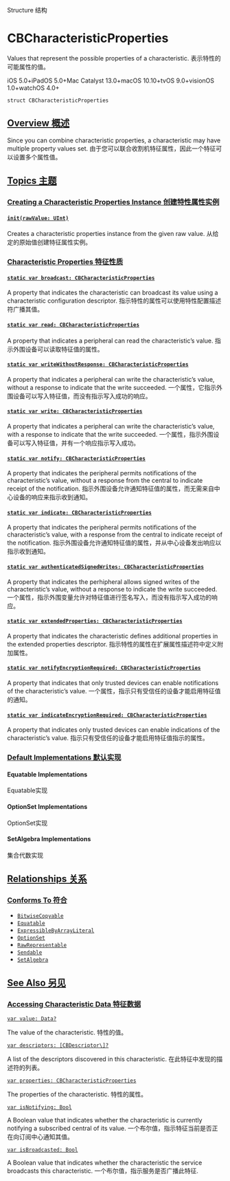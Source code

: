 Structure 结构

# CBCharacteristicProperties 

Values that represent the possible properties of a characteristic.
表示特性的可能属性的值。

iOS 5.0+iPadOS 5.0+Mac Catalyst 13.0+macOS 10.10+tvOS 9.0+visionOS 1.0+watchOS 4.0+

```
struct CBCharacteristicProperties
```



## [Overview 概述](https://developer.apple.com/documentation/corebluetooth/cbcharacteristicproperties#overview)

Since you can combine characteristic properties, a characteristic may have multiple property values set.
由于您可以联合收割机特征属性，因此一个特征可以设置多个属性值。



## [Topics 主题](https://developer.apple.com/documentation/corebluetooth/cbcharacteristicproperties#topics)

### [Creating a Characteristic Properties Instance 创建特性属性实例](https://developer.apple.com/documentation/corebluetooth/cbcharacteristicproperties#Creating-a-Characteristic-Properties-Instance)

#### [`init(rawValue: UInt)`](https://developer.apple.com/documentation/corebluetooth/cbcharacteristicproperties/init(rawvalue:))

Creates a characteristic properties instance from the given raw value.
从给定的原始值创建特征属性实例。



### [Characteristic Properties 特征性质](https://developer.apple.com/documentation/corebluetooth/cbcharacteristicproperties#Characteristic-Properties)

#### [`static var broadcast: CBCharacteristicProperties`](https://developer.apple.com/documentation/corebluetooth/cbcharacteristicproperties/broadcast)

A property that indicates the characteristic can broadcast its value using a characteristic configuration descriptor.
指示特性的属性可以使用特性配置描述符广播其值。



#### [`static var read: CBCharacteristicProperties`](https://developer.apple.com/documentation/corebluetooth/cbcharacteristicproperties/read)

A property that indicates a peripheral can read the characteristic’s value.
指示外围设备可以读取特征值的属性。



#### [`static var writeWithoutResponse: CBCharacteristicProperties`](https://developer.apple.com/documentation/corebluetooth/cbcharacteristicproperties/writewithoutresponse)

A property that indicates a peripheral can write the characteristic’s value, without a response to indicate that the write succeeded.
一个属性，它指示外围设备可以写入特征值，而没有指示写入成功的响应。



#### [`static var write: CBCharacteristicProperties`](https://developer.apple.com/documentation/corebluetooth/cbcharacteristicproperties/write)

A property that indicates a peripheral can write the characteristic’s value, with a response to indicate that the write succeeded.
一个属性，指示外围设备可以写入特征值，并有一个响应指示写入成功。



#### [`static var notify: CBCharacteristicProperties`](https://developer.apple.com/documentation/corebluetooth/cbcharacteristicproperties/notify)

A property that indicates the peripheral permits notifications of the characteristic’s value, without a response from the central to indicate receipt of the notification.
指示外围设备允许通知特征值的属性，而无需来自中心设备的响应来指示收到通知。



#### [`static var indicate: CBCharacteristicProperties`](https://developer.apple.com/documentation/corebluetooth/cbcharacteristicproperties/indicate)

A property that indicates the peripheral permits notifications of the characteristic’s value, with a response from the central to indicate receipt of the notification.
指示外围设备允许通知特征值的属性，并从中心设备发出响应以指示收到通知。



#### [`static var authenticatedSignedWrites: CBCharacteristicProperties`](https://developer.apple.com/documentation/corebluetooth/cbcharacteristicproperties/authenticatedsignedwrites)

A property that indicates the perhipheral allows signed writes of the characteristic’s value, without a response to indicate the write succeeded.
一个属性，指示外围变量允许对特征值进行签名写入，而没有指示写入成功的响应。



#### [`static var extendedProperties: CBCharacteristicProperties`](https://developer.apple.com/documentation/corebluetooth/cbcharacteristicproperties/extendedproperties)

A property that indicates the characteristic defines additional properties in the extended properties descriptor.
指示特性的属性在扩展属性描述符中定义附加属性。



#### [`static var notifyEncryptionRequired: CBCharacteristicProperties`](https://developer.apple.com/documentation/corebluetooth/cbcharacteristicproperties/notifyencryptionrequired)

A property that indicates that only trusted devices can enable notifications of the characteristic’s value.
一个属性，指示只有受信任的设备才能启用特征值的通知。



#### [`static var indicateEncryptionRequired: CBCharacteristicProperties`](https://developer.apple.com/documentation/corebluetooth/cbcharacteristicproperties/indicateencryptionrequired)

A property that indicates only trusted devices can enable indications of the characteristic’s value.
指示只有受信任的设备才能启用特征值指示的属性。



### [Default Implementations 默认实现](https://developer.apple.com/documentation/corebluetooth/cbcharacteristicproperties#Default-Implementations)

#### Equatable Implementations

Equatable实现



#### OptionSet Implementations

OptionSet实现



#### SetAlgebra Implementations

集合代数实现



## [Relationships 关系](https://developer.apple.com/documentation/corebluetooth/cbcharacteristicproperties#relationships)

### [Conforms To 符合](https://developer.apple.com/documentation/corebluetooth/cbcharacteristicproperties#conforms-to)

- [`BitwiseCopyable`](https://developer.apple.com/documentation/Swift/BitwiseCopyable)
- [`Equatable`](https://developer.apple.com/documentation/Swift/Equatable)
- [`ExpressibleByArrayLiteral`](https://developer.apple.com/documentation/Swift/ExpressibleByArrayLiteral)
- [`OptionSet`](https://developer.apple.com/documentation/Swift/OptionSet)
- [`RawRepresentable`](https://developer.apple.com/documentation/Swift/RawRepresentable)
- [`Sendable`](https://developer.apple.com/documentation/Swift/Sendable)
- [`SetAlgebra`](https://developer.apple.com/documentation/Swift/SetAlgebra)



## [See Also 另见](https://developer.apple.com/documentation/corebluetooth/cbcharacteristicproperties#see-also)

### [Accessing Characteristic Data 特征数据](https://developer.apple.com/documentation/corebluetooth/cbcharacteristicproperties#Accessing-Characteristic-Data)

[`var value: Data?`](https://developer.apple.com/documentation/corebluetooth/cbcharacteristic/value)

The value of the characteristic.
特性的值。

[`var descriptors: [CBDescriptor\]?`](https://developer.apple.com/documentation/corebluetooth/cbcharacteristic/descriptors)

A list of the descriptors discovered in this characteristic.
在此特征中发现的描述符的列表。

[`var properties: CBCharacteristicProperties`](https://developer.apple.com/documentation/corebluetooth/cbcharacteristic/properties)

The properties of the characteristic.
特性的属性。

[`var isNotifying: Bool`](https://developer.apple.com/documentation/corebluetooth/cbcharacteristic/isnotifying)

A Boolean value that indicates whether the characteristic is currently notifying a subscribed central of its value.
一个布尔值，指示特征当前是否正在向订阅中心通知其值。

[`var isBroadcasted: Bool`](https://developer.apple.com/documentation/corebluetooth/cbcharacteristic/isbroadcasted)

A Boolean value that indicates whether the characteristic the service broadcasts this characteristic.
一个布尔值，指示服务是否广播此特征.